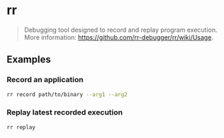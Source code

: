 # rr

> Debugging tool designed to record and replay program execution. More information: <https://github.com/rr-debugger/rr/wiki/Usage>.

## Examples

### Record an application

```bash
rr record path/to/binary --arg1 --arg2
```

### Replay latest recorded execution

```bash
rr replay
```
